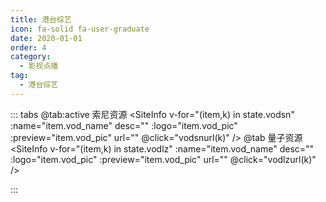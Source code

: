 ```yaml
---
title: 港台综艺
icon: fa-solid fa-user-graduate
date: 2020-01-01
order: 4
category:
  - 影视点播
tag:
  - 港台综艺
---
```

<ArtPlayer :src="state.src" :config="artPlayerConfig" />

::: tabs
@tab:active 索尼资源
<SiteInfo v-for="(item,k) in state.vodsn" :name="item.vod_name" desc="" :logo="item.vod_pic"
  :preview="item.vod_pic" url="" @click="vodsnurl(k)" />
@tab 量子资源
<SiteInfo v-for="(item,k) in state.vodlz" :name="item.vod_name" desc="" :logo="item.vod_pic"
  :preview="item.vod_pic" url="" @click="vodlzurl(k)" />

:::

<script setup lang="ts">
  import { artplayerPlaylist } from 'cps/artplayer-plugin-playlist'
  import { vod } from 'db'
  import { poster, Hls } from 'cps/artConst'
  import { useStorage } from '@vueuse/core'
  import { onMounted, nextTick, onDeactivated } from "vue";
  const state = useStorage(
    "vod-gtzy",
    {
      src:"",
      vodsn: [],
      vodlz: [],
      PlayList: []
    }
  )
 
  onMounted(async () => {
    const suonizy = await vod.find({ "name": "suonizy-gtzy" })
    const lzcaiji = await vod.find({ "name": "lzcaiji-gtzy" })
    state.value.vodsn = suonizy.data
    state.value.vodlz = lzcaiji.data
    vodsnurl(0)
  });
  const vodsnurl = (key) => {
    const { vodsn } = state.value
    state.value.PlayList =vodsn[key].play_list
    state.value.src = vodsn[key].play_list[0].url
  }
  const vodlzurl = (key) => {
    const { vodlz } = state.value
    state.value.PlayList =vodlz[key].play_list
    state.value.src = vodlz[key].play_list[0].url
  }

  const artPlayerConfig = {
    poster,
    fullscreen: true,
    fullscreenWeb: true,
    autoplay: true,
    muted: true,
    type: "Hls",
    customType: { Hls },
    plugins: [
      artplayerPlaylist({
        autoNext: true,
        playlist: state.value.PlayList
      })
    ],
  }
</script>